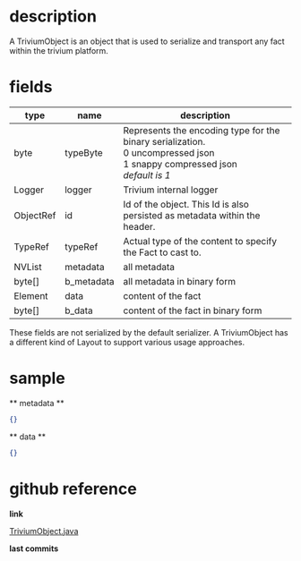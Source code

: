 # description

A TriviumObject is an object that is used to serialize and transport any fact within the trivium platform.

# fields

| type | name | description |
|------|------|-------------|
| byte | typeByte | Represents the encoding type for the binary serialization.<br>0 uncompressed json<br>1 snappy compressed json<br>*default is 1* |
| Logger | logger | Trivium internal logger |
| ObjectRef | id | Id of the object. This Id is also persisted as metadata within the header. |
| TypeRef | typeRef | Actual type of the content to specify the Fact to cast to. |
| NVList | metadata | all metadata |
| byte[] | b_metadata | all metadata in binary form |
| Element | data | content of the fact |
| byte[] | b_data | content of the fact in binary form |

These fields are not serialized by the default serializer. A TriviumObject has a different kind of Layout to support various usage approaches.

# sample

** metadata **
```json
{}
```

** data **
```json
{}
```

# github reference

**link**

[TriviumObject.java](https://github.com/trivium-io/trivium/blob/master/src/io/trivium/extension/fact/TriviumObject.java)

**last commits**

<div id='commits' data-path='src/io/trivium/extension/fact/TriviumObject.java'></div>
<script src='../js/commits.js' async></script>
